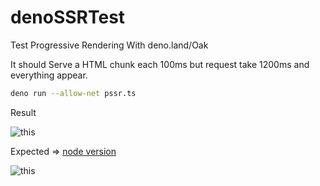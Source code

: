 # denoSSRTest
Test Progressive Rendering With deno.land/Oak

It should Serve a HTML chunk each 100ms but request take 1200ms and everything appear.
```sh
deno run --allow-net pssr.ts
```
Result

![this](https://media.giphy.com/media/uaDK9Mps4ItQCYbXtl/giphy.gif)

Expected => [node version](https://github.com/OverGlass/nodeSSRTest)

![this](https://media.giphy.com/media/v3Mu2PKxaE0XxFSfy0/giphy.gif)

